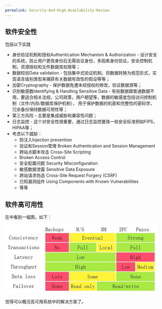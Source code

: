 ```yaml
---
permalink: Security-And-High-Availability-Review
---
```


## 软件安全性 
包括以下实践
* 身份验证机制和授权Authentication Mechanism & Authorization - 设计安全的系统，防止用户更改身份后无需验证身份，多因素身份验证，安全控制机制，资源授权和文件数据库权限等；
* 数据校验Data validation - 包括集中式验证机制，将数据转换为规范形式，实现语言级别类型来捕获有关数据有效性的假设等等；
* 加密Cryptography - 保护数据免遭未经授权的修改，验证数据源等；
* 识别敏感数Identifying & Handling Sensitive Data - 有些数据跟普通数据不用，要适合相关法规，公司政策，用户期望等，数据的敏感度包括访问控制机制（文件/内存/数据库保护机制），
用于保护数据的机密和完整性的密码学，冗余备份保持数据可用性等；
* 第三方风险 - 主要是集成威胁和兼容性问题；
* 日志监控 - 这个对安全性很重要，通过日志监控曼珠一些安全标准例如FIPS，HIPAA等；
* 考虑以下威胁：
    * 防注入Injection prevention
    * 验证和Session管理 Broken Authentication and Session Management
    * 跨站点脚本攻击 Cross-Site Scripting
    * Broken Access Control
    * 安全配置问题 Security Misconfiguration
    * 敏感数据泄露 Sensitive Data Exposure
    * 跨站请求伪造 Cross-Site Request Forgery (CSRF)
    * 已知漏洞组件 Using Components with Known Vulnerabilities
    * 等等

## 软件高可用性

在[<Transaction Across DataCenter>](https://snarfed.org/transactions_across_datacenters_io.html)中看到一幅图，如下：

![](/assets/img/blogs/2020-08-22/Transaction-Across-DataCenter.jpg)

觉得可以概况高可用系统中的解决方案了。